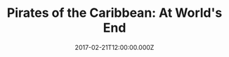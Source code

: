---
title: "Pirates of the Caribbean: At World's End"
year: 2007
date: 2017-02-21T12:00:00.000Z
permalink: /almanac/movies/2017-02-21-pirates-of-the-caribbean-at-worlds-end/index.html
rating: 3
tmdbid: 285
---